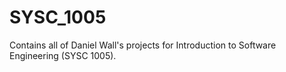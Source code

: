 # SYSC_1005 

Contains all of Daniel Wall's projects for Introduction to Software Engineering (SYSC 1005).
